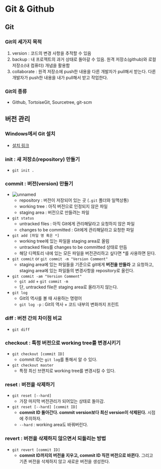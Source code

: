 # Git & Github

## Git

### Git의 세가지 목적

1. version : 코드의 변경 사항을 추적할 수 있음
2. backup : 내 프로젝트의 과거 상태로 돌아갈 수 있음. 원격 저장소(github)와 로컬 저장소(내 컴퓨터) 개념을 활용함
3. collaborate : 원격 저장소에 push한 내용을 다른 개발자가 pull해서 받는다. 다른 개발자가 push한 내용을 내가 pull해서 받고 작업한다.

### Git의 종류

-   Github, TortoiseGit, Sourcetree, git-scm

## 버전 관리

### Windows에서 Git 설치

-   [설치 링크](https://git-scm.com/)

### init : 새 저장소(repository) 만들기

-   `git init .`

### commit : 버전(version) 만들기

-   ![unnamed](https://user-images.githubusercontent.com/52440668/91634915-331b2180-ea2f-11ea-8859-a9b9ea61c7bf.png)
    -   repository : 버전이 저장되어 있는 곳 (`.git` 폴더와 일맥상통)
    -   working tree : 아직 버전으로 인정되지 않은 파일
    -   staging area : 버전으로 만들려는 파일
-   `git status`
    -   untracked files : 아직 Git에게 관리해달라고 요청하지 않은 파일
    -   changes to be committed : Git에게 관리해달라고 요청한 파일
-   `git add [파일 명 혹은 *]`
    -   working tree에 있는 파일을 staging area로 올림
    -   untracked files를 changes to be committed 상태로 만듬
    -   해당 디렉토리 내에 있는 모든 파일을 버전관리하고 싶다면 \*를 사용하면 된다.
-   `git commit` or `git commit -m "Version Comment"`
    -   staging area에 있는 파일들을 기준으로 git에게 **버전을 만들라** 고 요청하고, staging area에 있는 파일들의 변경사항을 repository로 올린다.
-   `git commit -am "Version Comment"`
    -   `git add` + `git commit -m`
    -   단, untracked file은 staging area로 올라가지 않는다.
-   `git log`
    -   Git의 역사를 볼 때 사용하는 명령어
    -   `git log -p` : Git의 역사 + 코드 내부의 변화까지 프린트

### diff : 버전 간의 차이점 비교

-   `git diff`

### checkout : 특정 버전으로 working tree를 변경시키기

-   `git checkout [commit ID]`
    -   commit ID는 `git log`를 통해서 알 수 있다.
-   `git checkout master`
    -   특정 최신 브랜치로 working tree를 변경시킬 수 있다.

### reset : 버전을 삭제하기

-   `git reset [--hard]`
    -   가장 마지막 버전관리가 되어있는 상태로 돌아감.
-   `git reset [--hard] [commit ID]`
    -   **commit ID 돌아간다. commit version보다 최신 version이 삭제된다.** 시점에 주의하자.
    -   `--hard` : working area도 바꿔버린다.

### revert : 버전을 삭제하지 않으면서 되돌리는 방법

-   `git revert [commit ID]`
    -   **commit ID까지의 버전을 지우고, commit ID 직전 버전으로 바뀐다.** 그리고 기존 버전을 삭제하지 않고 새로운 버전을 생성한다.
